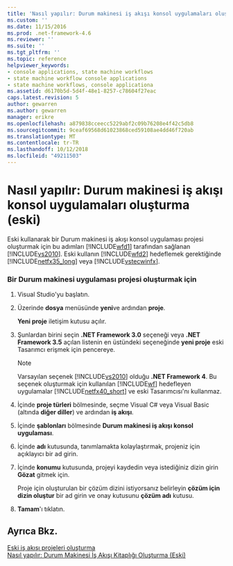 ```yaml
---
title: 'Nasıl yapılır: Durum makinesi iş akışı konsol uygulamaları oluşturma (eski) | Microsoft Docs'
ms.custom: ''
ms.date: 11/15/2016
ms.prod: .net-framework-4.6
ms.reviewer: ''
ms.suite: ''
ms.tgt_pltfrm: ''
ms.topic: reference
helpviewer_keywords:
- console applications, state machine workflows
- state machine workflow console applications
- state machine workflows, console applicationa
ms.assetid: d6170b5d-5d4f-48e1-8257-c78604f27eac
caps.latest.revision: 5
author: gewarren
ms.author: gewarren
manager: erikre
ms.openlocfilehash: a879838cceecc5229abf2c09b76208e4f42c5db8
ms.sourcegitcommit: 9ceaf69568d61023868ced59108ae4dd46f720ab
ms.translationtype: MT
ms.contentlocale: tr-TR
ms.lasthandoff: 10/12/2018
ms.locfileid: "49211503"
---
```

# <a name="how-to-create-state-machine-workflow-console-applications-legacy"></a>Nasıl yapılır: Durum makinesi iş akışı konsol uygulamaları oluşturma (eski)
Eski kullanarak bir Durum makinesi iş akışı konsol uygulaması projesi oluşturmak için bu adımları [!INCLUDE[wfd1](../includes/wfd1-md.md)] tarafından sağlanan [!INCLUDE[vs2010](../includes/vs2010-md.md)]. Eski kullanın [!INCLUDE[wfd2](../includes/wfd2-md.md)] hedeflemek gerektiğinde [!INCLUDE[netfx35_long](../includes/netfx35-long-md.md)] veya [!INCLUDE[vstecwinfx](../includes/vstecwinfx-md.md)].  
  
### <a name="to-create-a-state-machine-application-project"></a>Bir Durum makinesi uygulaması projesi oluşturmak için  
  
1.  Visual Studio'yu başlatın.  
  
2.  Üzerinde **dosya** menüsünde **yeni**ve ardından **proje**.  
  
     **Yeni proje** iletişim kutusu açılır.  
  
3.  Şunlardan birini seçin **.NET Framework 3.0** seçeneği veya **.NET Framework 3.5** açılan listenin en üstündeki seçeneğinde **yeni proje** eski Tasarımcı erişmek için pencereye.  
  
    > [!NOTE]
    >  Varsayılan seçenek [!INCLUDE[vs2010](../includes/vs2010-md.md)] olduğu **.NET Framework 4**. Bu seçenek oluşturmak için kullanılan [!INCLUDE[wf](../includes/wf-md.md)] hedefleyen uygulamalar [!INCLUDE[netfx40_short](../includes/netfx40-short-md.md)] ve eski Tasarımcısı'nı kullanmaz.  
  
4.  İçinde **proje türleri** bölmesinde, seçme Visual C# veya Visual Basic (altında **diğer diller**) ve ardından **iş akışı**.  
  
5.  İçinde **şablonları** bölmesinde **Durum makinesi iş akışı konsol uygulaması**.  
  
6.  İçinde **adı** kutusunda, tanımlamakta kolaylaştırmak, projeniz için açıklayıcı bir ad girin.  
  
7.  İçinde **konumu** kutusunda, projeyi kaydedin veya istediğiniz dizin girin **Gözat** gitmek için.  
  
     Proje için oluşturulan bir çözüm dizini istiyorsanız belirleyin **çözüm için dizin oluştur** bir ad girin ve onay kutusunu **çözüm adı** kutusu.  
  
8.  **Tamam**'ı tıklatın.  
  
## <a name="see-also"></a>Ayrıca Bkz.  
 [Eski iş akışı projeleri oluşturma](../workflow-designer/creating-legacy-workflow-projects.md)   
 [Nasıl yapılır: Durum Makinesi İş Akışı Kitaplığı Oluşturma (Eski)](../workflow-designer/how-to-create-a-state-machine-workflow-library-legacy.md)